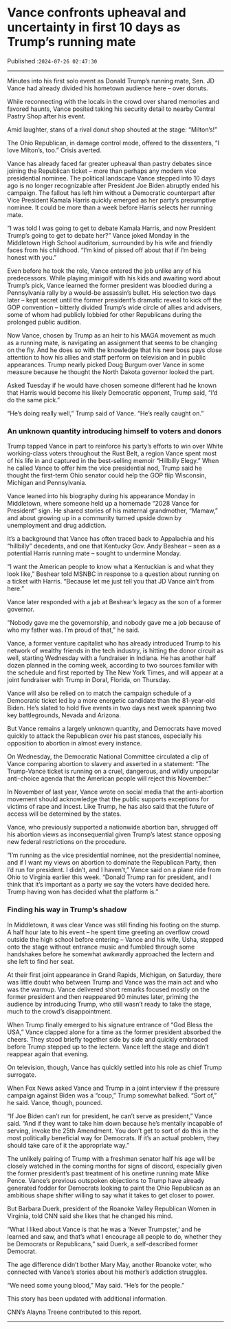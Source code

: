 # Vance confronts upheaval and uncertainty in first 10 days as Trump’s running mate

Published :`2024-07-26 02:47:30`

---

Minutes into his first solo event as Donald Trump’s running mate, Sen. JD Vance had already divided his hometown audience here – over donuts.

While reconnecting with the locals in the crowd over shared memories and favored haunts, Vance posited taking his security detail to nearby Central Pastry Shop after his event.

Amid laughter, stans of a rival donut shop shouted at the stage: “Milton’s!”

The Ohio Republican, in damage control mode, offered to the dissenters, “I love Milton’s, too.” Crisis averted.

Vance has already faced far greater upheaval than pastry debates since joining the Republican ticket – more than perhaps any modern vice presidential nominee. The political landscape Vance stepped into 10 days ago is no longer recognizable after President Joe Biden abruptly ended his campaign. The fallout has left him without a Democratic counterpart after Vice President Kamala Harris quickly emerged as her party’s presumptive nominee. It could be more than a week before Harris selects her running mate.

“I was told I was going to get to debate Kamala Harris, and now President Trump’s going to get to debate her?” Vance joked Monday in the Middletown High School auditorium, surrounded by his wife and friendly faces from his childhood. “I’m kind of pissed off about that if I’m being honest with you.”

Even before he took the role, Vance entered the job unlike any of his predecessors. While playing minigolf with his kids and awaiting word about Trump’s pick, Vance learned the former president was bloodied during a Pennsylvania rally by a would-be assassin’s bullet. His selection two days later – kept secret until the former president’s dramatic reveal to kick off the GOP convention – bitterly divided Trump’s wide circle of allies and advisers, some of whom had publicly lobbied for other Republicans during the prolonged public audition.

Now Vance, chosen by Trump as an heir to his MAGA movement as much as a running mate, is navigating an assignment that seems to be changing on the fly. And he does so with the knowledge that his new boss pays close attention to how his allies and staff perform on television and in public appearances. Trump nearly picked Doug Burgum over Vance in some measure because he thought the North Dakota governor looked the part.

Asked Tuesday if he would have chosen someone different had he known that Harris would become his likely Democratic opponent, Trump said, “I’d do the same pick.”

“He’s doing really well,” Trump said of Vance. “He’s really caught on.”

### An unknown quantity introducing himself to voters and donors

Trump tapped Vance in part to reinforce his party’s efforts to win over White working-class voters throughout the Rust Belt, a region Vance spent most of his life in and captured in the best-selling memoir “Hillbilly Elegy.” When he called Vance to offer him the vice presidential nod, Trump said he thought the first-term Ohio senator could help the GOP flip Wisconsin, Michigan and Pennsylvania.

Vance leaned into his biography during his appearance Monday in Middletown, where someone held up a homemade “2028 Vance for President” sign. He shared stories of his maternal grandmother, “Mamaw,” and about growing up in a community turned upside down by unemployment and drug addiction.

It’s a background that Vance has often traced back to Appalachia and his “hillbilly” decedents, and one that Kentucky Gov. Andy Beshear – seen as a potential Harris running mate – sought to undermine Monday.

“I want the American people to know what a Kentuckian is and what they look like,” Beshear told MSNBC in response to a question about running on a ticket with Harris. “Because let me just tell you that JD Vance ain’t from here.”

Vance later responded with a jab at Beshear’s legacy as the son of a former governor.

“Nobody gave me the governorship, and nobody gave me a job because of who my father was. I’m proud of that,” he said.

Vance, a former venture capitalist who has already introduced Trump to his network of wealthy friends in the tech industry, is hitting the donor circuit as well, starting Wednesday with a fundraiser in Indiana. He has another half dozen planned in the coming week, according to two sources familiar with the schedule and first reported by The New York Times, and will appear at a joint fundraiser with Trump in Doral, Florida, on Thursday.

Vance will also be relied on to match the campaign schedule of a Democratic ticket led by a more energetic candidate than the 81-year-old Biden. He’s slated to hold five events in two days next week spanning two key battlegrounds, Nevada and Arizona.

But Vance remains a largely unknown quantity, and Democrats have moved quickly to attack the Republican over his past stances, especially his opposition to abortion in almost every instance.

On Wednesday, the Democratic National Committee circulated a clip of Vance comparing abortion to slavery and asserted in a statement: “The Trump-Vance ticket is running on a cruel, dangerous, and wildly unpopular anti-choice agenda that the American people will reject this November.”

In November of last year, Vance wrote on social media that the anti-abortion movement should acknowledge that the public supports exceptions for victims of rape and incest. Like Trump, he has also said that the future of access will be determined by the states.

Vance, who previously supported a nationwide abortion ban, shrugged off his abortion views as inconsequential given Trump’s latest stance opposing new federal restrictions on the procedure.

“I’m running as the vice presidential nominee, not the presidential nominee, and if I want my views on abortion to dominate the Republican Party, then I’d run for president. I didn’t, and I haven’t,” Vance said on a plane ride from Ohio to Virginia earlier this week. “Donald Trump ran for president, and I think that it’s important as a party we say the voters have decided here. Trump having won has decided what the platform is.”

### Finding his way in Trump’s shadow

In Middletown, it was clear Vance was still finding his footing on the stump. A half hour late to his event – he spent time greeting an overflow crowd outside the high school before entering – Vance and his wife, Usha, stepped onto the stage without entrance music and fumbled through some handshakes before he somewhat awkwardly approached the lectern and she left to find her seat.

At their first joint appearance in Grand Rapids, Michigan, on Saturday, there was little doubt who between Trump and Vance was the main act and who was the warmup. Vance delivered short remarks focused mostly on the former president and then reappeared 90 minutes later, priming the audience by introducing Trump, who still wasn’t ready to take the stage, much to the crowd’s disappointment.

When Trump finally emerged to his signature entrance of “God Bless the USA,” Vance clapped alone for a time as the former president absorbed the cheers. They stood briefly together side by side and quickly embraced before Trump stepped up to the lectern. Vance left the stage and didn’t reappear again that evening.

On television, though, Vance has quickly settled into his role as chief Trump surrogate.

When Fox News asked Vance and Trump in a joint interview if the pressure campaign against Biden was a “coup,” Trump somewhat balked. “Sort of,” he said. Vance, though, pounced.

“If Joe Biden can’t run for president, he can’t serve as president,” Vance said. “And if they want to take him down because he’s mentally incapable of serving, invoke the 25th Amendment. You don’t get to sort of do this in the most politically beneficial way for Democrats. If it’s an actual problem, they should take care of it the appropriate way.”

The unlikely pairing of Trump with a freshman senator half his age will be closely watched in the coming months for signs of discord, especially given the former president’s past treatment of his onetime running mate Mike Pence. Vance’s previous outspoken objections to Trump have already generated fodder for Democrats looking to paint the Ohio Republican as an ambitious shape shifter willing to say what it takes to get closer to power.

But Barbara Duerk, president of the Roanoke Valley Republican Women in Virginia, told CNN said she likes that he changed his mind.

“What I liked about Vance is that he was a ‘Never Trumpster,’ and he learned and saw, and that’s what I encourage all people to do, whether they be Democrats or Republicans,” said Duerk, a self-described former Democrat.

The age difference didn’t bother Mary May, another Roanoke voter, who connected with Vance’s stories about his mother’s addiction struggles.

“We need some young blood,” May said. “He’s for the people.”

This story has been updated with additional information.

CNN’s Alayna Treene contributed to this report.

---

